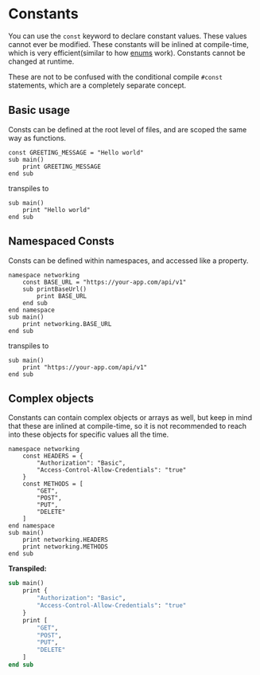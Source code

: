 # Constants
You can use the `const` keyword to declare constant values. These values cannot ever be modified. These constants will be inlined at compile-time, which is very efficient(similar to how [enums](enums.md) work). Constants cannot be changed at runtime.

These are not to be confused with the conditional compile `#const` statements, which are a completely separate concept.

## Basic usage
Consts can be defined at the root level of files, and are scoped the same way as functions.
```BrighterScript
const GREETING_MESSAGE = "Hello world"
sub main()
    print GREETING_MESSAGE
end sub
```
transpiles to
```BrightScript
sub main()
    print "Hello world"
end sub
```

## Namespaced Consts
Consts can be defined within namespaces, and accessed like a property.

```BrighterScript
namespace networking
    const BASE_URL = "https://your-app.com/api/v1"
    sub printBaseUrl()
        print BASE_URL
    end sub
end namespace
sub main()
    print networking.BASE_URL
end sub
```

transpiles to

```BrightScript
sub main()
    print "https://your-app.com/api/v1"
end sub
```

## Complex objects
Constants can contain complex objects or arrays as well, but keep in mind that these are inlined at compile-time, so it is not recommended to reach into these objects for specific values all the time.

```BrighterScript
namespace networking
	const HEADERS = {
		"Authorization": "Basic",
		"Access-Control-Allow-Credentials": "true"
	}
	const METHODS = [
	    "GET",
	    "POST",
	    "PUT",
	    "DELETE"
	]
end namespace
sub main()
    print networking.HEADERS
    print networking.METHODS
end sub
```
**Transpiled:**
```vb
sub main()
	print {
		"Authorization": "Basic",
		"Access-Control-Allow-Credentials": "true"
	}
	print [
		"GET",
		"POST",
		"PUT",
		"DELETE"
	]
end sub
```
